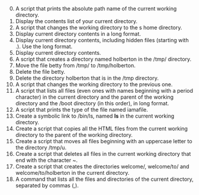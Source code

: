 0. A script that prints the absolute path name of the current working directory.
1. Display the contents list of your current directory.
2. A script that changes the working directory to the s home directory.
3. Display current directory contents in a long format.
4. Display current directory contents, including hidden files (starting with .). Use the long format.
5. Display current directory contents.
6. A script that creates a directory named holberton in the /tmp/ directory.
7. Move the file betty from /tmp/ to /tmp/holberton.
8. Delete the file betty.
9. Delete the directory holberton that is in the /tmp directory.
10. A script that changes the working directory to the previous one.
11. A script that lists all files (even ones with names beginning with a period character) in the current directory and the parent of the working directory and the /boot directory (in this order), in long format.
12. A script that prints the type of the file named iamafile.
13. Create a symbolic link to /bin/ls, named __ls__ in the current working directory.
14. Create a script that copies all the HTML files from the current working directory to the parent of the working directory.
15. Create a script that moves all files beginning with an uppercase letter to the directory /tmp/u.
16. Create a script that deletes all files in the current working directory that end with the character ~.
17. Create a script that creates the directories welcome/, welcome/to/ and welcome/to/holberton in the current directory.
18. A command that lists all the files and directories of the current directory, separated by commas (,).